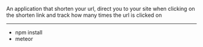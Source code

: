 An application that shorten your url, direct you to your site when clicking on the shorten link and track how many times
the url is clicked on

---
* npm install
* meteor